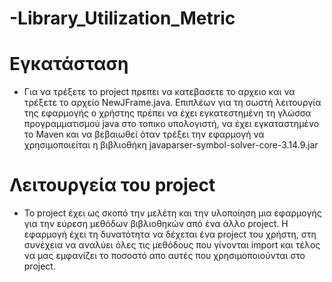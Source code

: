# -Library_Utilization_Metric

# Εγκατάσταση
* Για να  τρέξετε το project πρεπει να  κατεβασετε το  αρχειο και να τρέξετε το αρχείο NewJFrame.java. Επιπλέων για τη σωστή λειτουργία της εφαρμογής ο χρήστης πρέπει να έχει εγκατεστημένη τη γλώσσα προγραμματισμού java στο τοπικο υπολογιστή, να έχει εγκαταστημένο το Maven και να βεβαιωθεί όταν τρέξει την εφαρμογή να χρησιμοποιείται η βιβλιοθήκη javaparser-symbol-solver-core-3.14.9.jar

# Λειτουργεία του project
* To  project έχει ως σκοπό την μελέτη και την υλοποίηση μια εφαρμογής για την εύρεση μεθόδων βιβλιοθηκών από ένα άλλο project. Η εφαρμογή έχει τη δυνατότητα να δέχεται ένα project του χρήστη, στη συνέχεια να αναλύει όλες τις μεθόδους που γίνονται import και τέλος να μας εμφανίζει το ποσοστό απο αυτές που χρησιμοποιούνται στο project.
